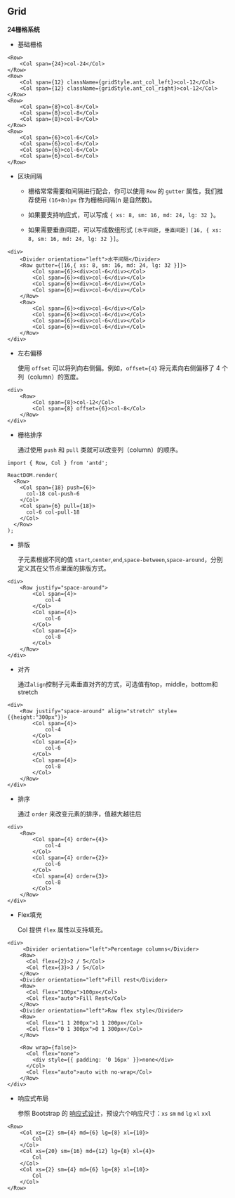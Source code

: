 ## Grid

**24栅格系统**

- 基础栅格

```tsx
<Row>
    <Col span={24}>col-24</Col>
</Row>
<Row>
    <Col span={12} className={gridStyle.ant_col_left}>col-12</Col>
    <Col span={12} className={gridStyle.ant_col_right}>col-12</Col>
</Row>
<Row>
    <Col span={8}>col-8</Col>
    <Col span={8}>col-8</Col>
    <Col span={8}>col-8</Col>
</Row>
<Row>
    <Col span={6}>col-6</Col>
    <Col span={6}>col-6</Col>
    <Col span={6}>col-6</Col>
    <Col span={6}>col-6</Col>
</Row>
```

- 区块间隔

  - 栅格常常需要和间隔进行配合，你可以使用 `Row` 的 `gutter` 属性，我们推荐使用 `(16+8n)px` 作为栅格间隔(n 是自然数)。

  - 如果要支持响应式，可以写成 `{ xs: 8, sm: 16, md: 24, lg: 32 }`。

  - 如果需要垂直间距，可以写成数组形式 `[水平间距, 垂直间距]` `[16, { xs: 8, sm: 16, md: 24, lg: 32 }]`。

```tsx
<div>
    <Divider orientation="left">水平间隔</Divider>
    <Row gutter={[16,{ xs: 8, sm: 16, md: 24, lg: 32 }]}>
        <Col span={6}><div>col-6</div></Col>
        <Col span={6}><div>col-6</div></Col>
        <Col span={6}><div>col-6</div></Col>
        <Col span={6}><div>col-6</div></Col>
    </Row>
    <Row>
        <Col span={6}><div>col-6</div></Col>
        <Col span={6}><div>col-6</div></Col>
        <Col span={6}><div>col-6</div></Col>
        <Col span={6}><div>col-6</div></Col>
    </Row>
</div>
```

- 左右偏移

  使用 `offset` 可以将列向右侧偏。例如，`offset={4}` 将元素向右侧偏移了 4 个列（column）的宽度。

```tsx
<div>
    <Row>
        <Col span={8}>col-12</Col>
        <Col span={8} offset={6}>col-8</Col>
    </Row>
</div>
```

- 栅格排序

  通过使用 `push` 和 `pull` 类就可以改变列（column）的顺序。

```tsx
import { Row, Col } from 'antd';

ReactDOM.render(
  <Row>
    <Col span={18} push={6}>
      col-18 col-push-6
    </Col>
    <Col span={6} pull={18}>
      col-6 col-pull-18
    </Col>
  </Row>
);
```

- 排版

  子元素根据不同的值 `start`,`center`,`end`,`space-between`,`space-around`，分别定义其在父节点里面的排版方式。

```tsx
<div>
    <Row justify="space-around">
        <Col span={4}>
            col-4
        </Col>
        <Col span={4}>
            col-6
        </Col>
        <Col span={4}>
            col-8
        </Col>
    </Row>
</div>
```

- 对齐

  通过`align`控制子元素垂直对齐的方式，可选值有top，middle，bottom和stretch

```tsx
<div>
    <Row justify="space-around" align="stretch" style={{height:"300px"}}>
        <Col span={4}>
            col-4
        </Col>
        <Col span={4}>
            col-6
        </Col>
        <Col span={4}>
            col-8
        </Col>
    </Row>
</div>
```

- 排序

  通过 `order` 来改变元素的排序，值越大越往后

```tsx
<div>
    <Row>
        <Col span={4} order={4}>
            col-4
        </Col>
        <Col span={4} order={2}>
            col-6
        </Col>
        <Col span={4} order={3}>
            col-8
        </Col>
    </Row>
</div>
```

- Flex填充

  Col 提供 `flex` 属性以支持填充。

```tsx
<div>
     <Divider orientation="left">Percentage columns</Divider>
    <Row>
      <Col flex={2}>2 / 5</Col>
      <Col flex={3}>3 / 5</Col>
    </Row>
    <Divider orientation="left">Fill rest</Divider>
    <Row>
      <Col flex="100px">100px</Col>
      <Col flex="auto">Fill Rest</Col>
    </Row>
    <Divider orientation="left">Raw flex style</Divider>
    <Row>
      <Col flex="1 1 200px">1 1 200px</Col>
      <Col flex="0 1 300px">0 1 300px</Col>
    </Row>

    <Row wrap={false}>
      <Col flex="none">
        <div style={{ padding: '0 16px' }}>none</div>
      </Col>
      <Col flex="auto">auto with no-wrap</Col>
    </Row>
</div>
```

- 响应式布局

  参照 Bootstrap 的 [响应式设计](http://getbootstrap.com/css/#grid-media-queries)，预设六个响应尺寸：`xs` `sm` `md` `lg` `xl` `xxl`

```tsx
<Row>
    <Col xs={2} sm={4} md={6} lg={8} xl={10}>
        Col
    </Col>
    <Col xs={20} sm={16} md={12} lg={8} xl={4}>
        Col
    </Col>
    <Col xs={2} sm={4} md={6} lg={8} xl={10}>
        Col
    </Col>
</Row>
```



